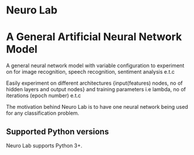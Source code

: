 # Neuro Lab

#                                         A General Artificial Neural Network Model

A general neural network model with variable configuration to experiment on for image recognition, speech recognition, sentiment analysis  e.t.c

Easily experiment on different architectures {input(features) nodes, no of hidden layers and output nodes} and training parameters i.e lambda, no of iterations (epoch number) e.t.c

The motivation behind Neuro Lab is to have one neural network being used for any classification problem.


Supported Python versions
-----------------------

Neuro Lab supports Python 3+.

